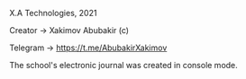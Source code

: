 X.A Technologies, 2021

Creator -> Xakimov Abubakir (c)

Telegram -> https://t.me/AbubakirXakimov

The school's electronic journal was created in console mode.

